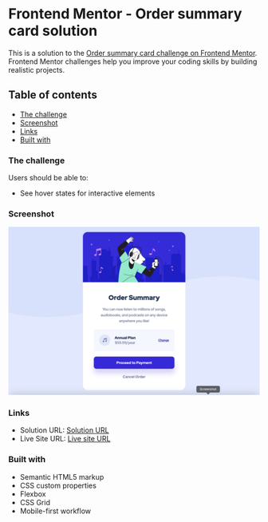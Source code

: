 # Frontend Mentor - Order summary card solution

This is a solution to the [Order summary card challenge on Frontend Mentor](https://www.frontendmentor.io/challenges/order-summary-component-QlPmajDUj).
Frontend Mentor challenges help you improve your coding skills by building realistic projects.

## Table of contents

- [The challenge](#the-challenge)
- [Screenshot](#screenshot)
- [Links](#links)
- [Built with](#built-with)

### The challenge

Users should be able to:

- See hover states for interactive elements

### Screenshot

![Solution-Screenshot](./images/Screenshot.jpg)

### Links

- Solution URL: [Solution URL](https://your-solution-url.com)
- Live Site URL: [Live site URL](https://singhfatehbir.github.io/Order-Summary-Component/)

### Built with

- Semantic HTML5 markup
- CSS custom properties
- Flexbox
- CSS Grid
- Mobile-first workflow
